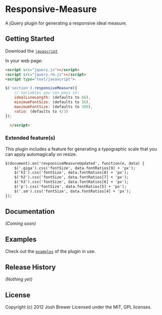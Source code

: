 Responsive-Measure
==================

A jQuery plugin for generating a responsive ideal measure.

## Getting Started
Download the [`javascript`](https://raw.github.com/jbrewer/Responsive-Measure/master/jquery.rm.js)

In your web page:

```html
<script src="jquery.js"></script>
<script src="jquery.rm.js"></script>
<script type="text/javascript">

$('section').responsiveMeasure({
	// Variables you can pass in:
	idealLineLength: (defaults to 66),
	minimumFontSize: (defaults to 16),
	maximumFontSize: (defaults to 300),
	ratio: (defaults to 4/3)
});

  </script>
```

### Extended feature(s)

This plugin includes a feature for generating a typographic scale that you can apply automagically on resize.

```html
$(document).on('responsiveMeasureUpdated', function(e, data) {
	$('.giga').css('fontSize', data.fontRatios[9] + 'px');
	$('h1').css('fontSize', data.fontRatios[8] + 'px');
	$('h2').css('fontSize', data.fontRatios[7] + 'px');
	$('h3').css('fontSize', data.fontRatios[6] + 'px');
	$('p').css('fontSize', data.fontRatios[5] + 'px');
	$('.sm').css('fontSize', data.fontRatios[4] + 'px');
});
```

## Documentation
_(Coming soon)_

## Examples

Check out the [`examples`](http://responsivemeasure.com/examples/) of the plugin in use.

## Release History
_(Nothing yet)_

## License
Copyright (c) 2012 Josh Brewer
Licensed under the MIT, GPL licenses.
